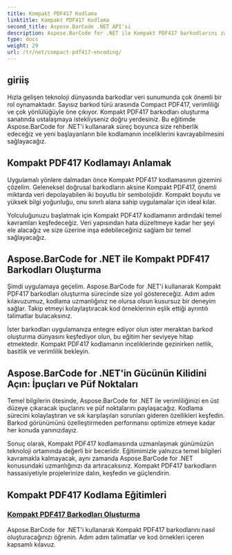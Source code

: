 ```yaml
---
title: Kompakt PDF417 Kodlama
linktitle: Kompakt PDF417 Kodlama
second_title: Aspose.BarCode .NET API'si
description: Aspose.BarCode for .NET ile Kompakt PDF417 barkodlarını zahmetsizce oluşturun. Etkili kodlama için kod örnekleriyle tamamlanan adım adım kılavuzumuzu izleyin.
type: docs
weight: 29
url: /tr/net/compact-pdf417-encoding/
---
```


## giriiş

Hızla gelişen teknoloji dünyasında barkodlar veri sunumunda çok önemli bir rol oynamaktadır. Sayısız barkod türü arasında Compact PDF417, verimliliği ve çok yönlülüğüyle öne çıkıyor. Kompakt PDF417 barkodları oluşturma sanatında ustalaşmaya istekliyseniz doğru yerdesiniz. Bu eğitimde Aspose.BarCode for .NET'i kullanarak süreç boyunca size rehberlik edeceğiz ve yeni başlayanların bile kodlamanın inceliklerini kavrayabilmesini sağlayacağız.

## Kompakt PDF417 Kodlamayı Anlamak

Uygulamalı yönlere dalmadan önce Kompakt PDF417 kodlamasının gizemini çözelim. Geleneksel doğrusal barkodların aksine Kompakt PDF417, önemli miktarda veri depolayabilen iki boyutlu bir sembolojidir. Kompakt boyutu ve yüksek bilgi yoğunluğu, onu sınırlı alana sahip uygulamalar için ideal kılar.

Yolculuğunuzu başlatmak için Kompakt PDF417 kodlamanın ardındaki temel kavramları keşfedeceğiz. Veri yapısından hata düzeltmeye kadar her şeyi ele alacağız ve size üzerine inşa edebileceğiniz sağlam bir temel sağlayacağız.

## Aspose.BarCode for .NET ile Kompakt PDF417 Barkodları Oluşturma

Şimdi uygulamaya geçelim. Aspose.BarCode for .NET'i kullanarak Kompakt PDF417 barkodları oluşturma sürecinde size yol göstereceğiz. Adım adım kılavuzumuz, kodlama uzmanlığınız ne olursa olsun kusursuz bir deneyim sağlar. Takip etmeyi kolaylaştıracak kod örneklerinin eşlik ettiği ayrıntılı talimatlar bulacaksınız.

İster barkodları uygulamanıza entegre ediyor olun ister meraktan barkod oluşturma dünyasını keşfediyor olun, bu eğitim her seviyeye hitap etmektedir. Kompakt PDF417 kodlamanın inceliklerinde gezinirken netlik, basitlik ve verimlilik bekleyin.

## Aspose.BarCode for .NET'in Gücünün Kilidini Açın: İpuçları ve Püf Noktaları

Temel bilgilerin ötesinde, Aspose.BarCode for .NET ile verimliliğinizi en üst düzeye çıkaracak ipuçlarını ve püf noktalarını paylaşacağız. Kodlama sürecini kolaylaştıran ve sık karşılaşılan sorunları gideren özellikleri keşfedin. Barkod görünümünü özelleştirmeden performansı optimize etmeye kadar her konuda yanınızdayız.

Sonuç olarak, Kompakt PDF417 kodlamasında uzmanlaşmak günümüzün teknoloji ortamında değerli bir beceridir. Eğitimimizle yalnızca temel bilgileri kavramakla kalmayacak, aynı zamanda Aspose.BarCode for .NET konusundaki uzmanlığınızı da artıracaksınız. Kompakt PDF417 barkodların hassasiyetiyle projelerinize dalın, keşfedin ve güçlendirin.

## Kompakt PDF417 Kodlama Eğitimleri
### [Kompakt PDF417 Barkodları Oluşturma](./compact-pdf417-basic-configuration/)
Aspose.BarCode for .NET'i kullanarak Kompakt PDF417 barkodlarını nasıl oluşturacağınızı öğrenin. Adım adım talimatlar ve kod örnekleri içeren kapsamlı kılavuz.